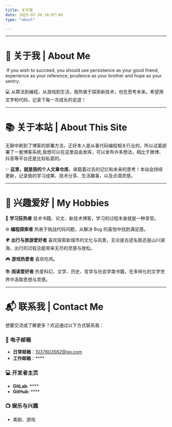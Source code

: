 ```yaml
---
title: 关于我
date: 2025-07-30 16:07:49
type: "about"

---
```




------

# **🎉 关于我 | About Me**

​	If you wish to succeed, you should use persistence as your good friend, experience as your reference, prudence as your brother and hope as your sentry.

💻 从算法到编程，从游戏到生活，我热衷于探索新技术，也在思考未来。希望用文字和代码，记录下每一次成长的足迹！

------

# **📚 关于本站 | About This Site**

​		无聊中刷到了博客的部署方法，正好本人是从事代码编程相关行业的，所以试着部署了一套博客系统,我想可以在这里自由发挥，可以发布许多想法，相比于微博、抖音等平台还是比较私密的。

✨ **这里，就是我的个人文章仓库**，承载着过去的记忆和未来的思考！本站会持续更新，记录我的学习成果、技术分享、生活趣事，以及点滴灵感。

------

# **🌟 兴趣爱好 | My Hobbies**

📖 **学习狂热者**
技术书籍、论文、新技术博客，学习的过程本身就是一种享受。

⚙️ **编程探索者**
热衷于挑战代码问题，从解决 Bug 的喜悦中找到满足感。

🌍 **出行与旅游爱好者**
喜欢探索新城市的文化与风景，无论是古迹名胜还是山川湖海，出行的过程总能带来无尽的灵感与放松。

🎮 **游戏热爱者**
喜欢吃鸡。

📚 **阅读爱好者**
热爱科幻、文学、历史、哲学与社会学类书籍，在多样化的文字世界中汲取思想与灵感。

------

# **📬 联系我 | Contact Me**

想要交流或了解更多？欢迎通过以下方式联系我：

### 📧 **电子邮箱**

- **日常邮箱**：1037603562@qq.com
- **工作邮箱**：****

### 💻 **开发者主页**

- **GitLab**: ****
- **GitHub**: ****

### 📺 **娱乐与兴趣**

- 美剧、游戏
